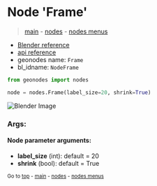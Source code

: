 # Node 'Frame'

> [main](../structure.md) - [nodes](nodes.md) - [nodes menus](nodes_menus.md)

- [Blender reference](https://docs.blender.org/manual/en/latest/modeling/geometry_nodes/r.html)
- [api reference](https://docs.blender.org/api/current/bpy.types.NodeFrame.html)
- geonodes name: `Frame`
- bl_idname: `NodeFrame`

```python
from geonodes import nodes

node = nodes.Frame(label_size=20, shrink=True)
```

![Blender Image](https://docs.blender.org/manual/en/latest/_images/node-types_NodeFrame.webp)

### Args:

#### Node parameter arguments:

- **label_size** (int): default = 20
- **shrink** (bool): default = True


<sub>Go to [top](#node-Frame) - [main](../structure.md) - [nodes](nodes.md) - [nodes menus](nodes_menus.md)</sub>

